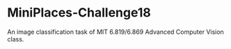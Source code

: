 # MiniPlaces-Challenge18

An image classification task of MIT 6.819/6.869 Advanced Computer Vision class.
